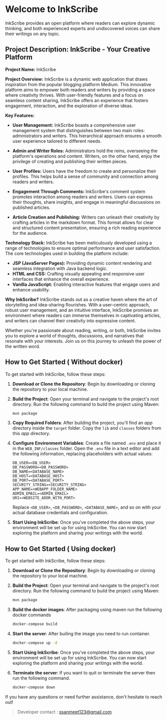 # Welcome to InkScribe

InkScribe provides an open platform where readers can explore dynamic thinking, and both experienced experts and undiscovered voices can share their writings on any topic.

## Project Description: InkScribe - Your Creative Platform

**Project Name:** InkScribe

**Project Overview:**
InkScribe is a dynamic web application that draws inspiration from the popular blogging platform Medium. This innovative platform aims to empower both readers and writers by providing a space where creativity thrives. With user-friendly features and a focus on seamless content sharing, InkScribe offers an experience that fosters engagement, interaction, and the exploration of diverse ideas.

**Key Features:**

- **User Management:** InkScribe boasts a comprehensive user management system that distinguishes between two main roles: administrators and writers. This hierarchical approach ensures a smooth user experience tailored to different needs.

- **Admin and Writer Roles:** Administrators hold the reins, overseeing the platform's operations and content. Writers, on the other hand, enjoy the privilege of creating and publishing their written pieces.

- **User Profiles:** Users have the freedom to create and personalize their profiles. This helps build a sense of community and connection among readers and writers.

- **Engagement Through Comments:** InkScribe's comment system promotes interaction among readers and writers. Users can express their thoughts, share insights, and engage in meaningful discussions on published articles.

- **Article Creation and Publishing:** Writers can unleash their creativity by crafting articles in the markdown format. This format allows for clear and structured content presentation, ensuring a rich reading experience for the audience.

**Technology Stack:**
InkScribe has been meticulously developed using a range of technologies to ensure optimal performance and user satisfaction. The core technologies used in building the platform include:

- **JSP (JavaServer Pages):** Providing dynamic content rendering and seamless integration with Java backend logic.
- **HTML and CSS:** Crafting visually appealing and responsive user interfaces that enhance the overall experience.
- **Vanilla JavaScript:** Enabling interactive features that engage users and enhance usability.

**Why InkScribe?**
InkScribe stands out as a creative haven where the art of storytelling and idea-sharing flourishes. With a user-centric approach, robust user management, and an intuitive interface, InkScribe promises an environment where readers can immerse themselves in captivating articles, and writers can channel their creativity into expressive content.

Whether you're passionate about reading, writing, or both, InkScribe invites you to explore a world of thoughts, discussions, and narratives that resonate with your interests. Join us on this journey to unleash the power of the written word.

## How to Get Started ( Without docker)

To get started with InkScribe, follow these steps:

1. **Download or Clone the Repository**: Begin by downloading or cloning the repository to your local machine.

2. **Build the Project**: Open your terminal and navigate to the project's root directory. Run the following command to build the project using Maven:

    ```bash
    mvn package
    ```

3. **Copy Required Folders**: After building the project, you'll find an *app* directory inside the `target` folder. Copy the `lib` and `classes` folders from this *app* directory.

4. **Configure Environment Variables**: Create a file named `.env` and place it in the `WEB_INF/classes` folder. Open the `.env` file in a text editor and add the following information, replacing placeholders with actual values:

    ```env
    DB_USER=<DB_USER>
    DB_PASSWORD=<DB_PASSWORD>
    DB_NAME=<DATABASE_NAME>
    DB_HOST=<DATABASE_HOST>
    DB_PORT=<DATABASE_PORT>
    SECURITY_STRING=<SECURITY_STRING>
    APP_NAME=<WEBAPP_FOLDER_NAME>
    ADMIN_EMAIL=<ADMIN_EMAIL>
    URI=<WEBSITE_ADDR_WITH_PORT>
    ```

    Replace `<DB_USER>`, `<DB_PASSWORD>`, `<DATABASE_NAME>`, and so on with your actual database credentials and configuration.

5. **Start Using InkScribe**: Once you've completed the above steps, your environment will be set up for using InkScribe. You can now start exploring the platform and sharing your writings with the world.

## How to Get Started ( Using docker)

To get started with InkScribe, follow these steps:

1. **Download or Clone the Repository**: Begin by downloading or cloning the repository to your local machine.

2. **Build the Project**: Open your terminal and navigate to the project's root directory. Run the following command to build the project using Maven:

    ```bash
    mvn package
    ```

3. **Build the docker images**: After packaging using maven run the following docker commands

    ```bash
    docker-compose build 
    ```

4. **Start the server**: After builing the image you need to run container.

    ```bash
    docker-compose up -d 
    ```

5. **Start Using InkScribe**: Once you've completed the above steps, your environment will be set up for using InkScribe. You can now start exploring the platform and sharing your writings with the world.

6. **Terminate the server**: If you want to quit or terminate the server then run the following command.

    ```bash
    docker-compose down
    ```

If you have any questions or need further assistance, don't hesitate to reach out!

> Developer contact : <ssanmeet123@gmail.com>
